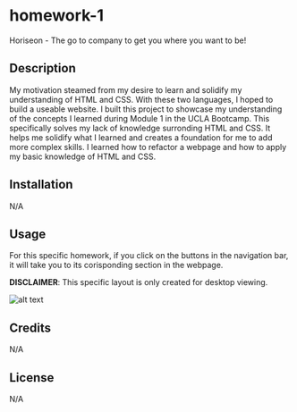 # homework-1

Horiseon - The go to company to get you where you want to be!

## Description

My motivation steamed from my desire to learn and solidify my understanding of HTML and CSS. With these two languages, I hoped to build a useable website. 
I built this project to showcase my understanding of the concepts I learned during Module 1 in the UCLA Bootcamp. 
This specifically solves my lack of knowledge surronding HTML and CSS. It helps me solidify what I learned and creates a foundation for me to add more complex skills. 
I learned how to refactor a webpage and how to apply my basic knowledge of HTML and CSS.


## Installation

N/A

## Usage

For this specific homework, if you click on the buttons in the navigation bar, it will take you to its corisponding section in the webpage. 

**DISCLAIMER**: This specific layout is only created for desktop viewing. 

![alt text](assets/images/screenshot.png)

## Credits

N/A

## License

N/A
